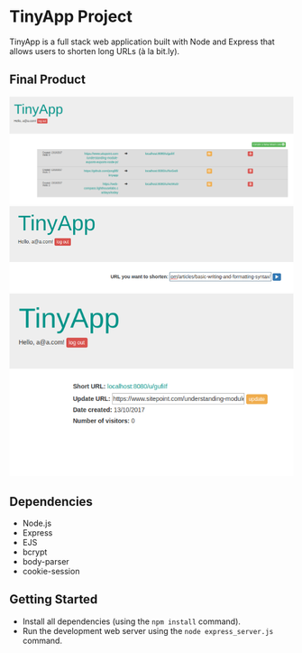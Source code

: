 # TinyApp Project

TinyApp is a full stack web application built with Node and Express that allows users to shorten long URLs (à la bit.ly).

## Final Product

!["Main page list of short URLs"](https://github.com/jong86/tinyapp/blob/master/docs/list.png)
!["Creating a new short URL"](https://github.com/jong86/tinyapp/blob/master/docs/new%20url.png)
!["Updating an existing short URL"](https://github.com/jong86/tinyapp/blob/master/docs/update.png)

## Dependencies

- Node.js
- Express
- EJS
- bcrypt
- body-parser
- cookie-session

## Getting Started

- Install all dependencies (using the `npm install` command).
- Run the development web server using the `node express_server.js` command.

